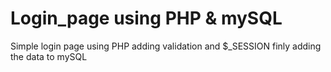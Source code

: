 ﻿# Login_page using PHP & mySQL

Simple login page using PHP
adding validation and $\_SESSION
finly adding the data to mySQL
